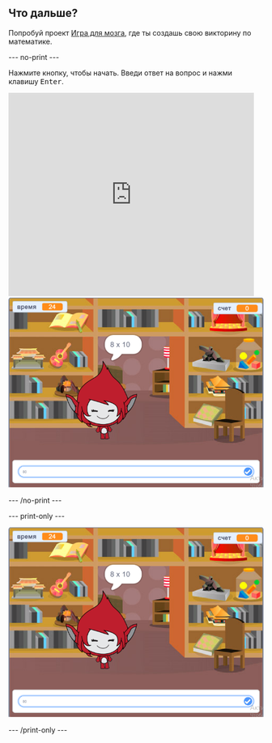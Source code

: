 ## Что дальше?

Попробуй проект [Игра для мозга](https://projects.raspberrypi.org/en/projects/brain-game?utm_source=pathway&utm_medium=whatnext&utm_campaign=projects), где ты создашь свою викторину по математике.

\--- no-print \---

Нажмите кнопку, чтобы начать. Введи ответ на вопрос и нажми клавишу <kbd>Enter</kbd>.

<div class="scratch-preview">
  <iframe allowtransparency="true" width="485" height="402" src="https://scratch.mit.edu/projects/embed/250234955/?autostart=false" frameborder="0" scrolling="no"></iframe>
  <img src="images/brain-final.png">
</div>

\--- /no-print \---

\--- print-only \---

![Игра для мозга](images/brain-final.png)

\--- /print-only \---